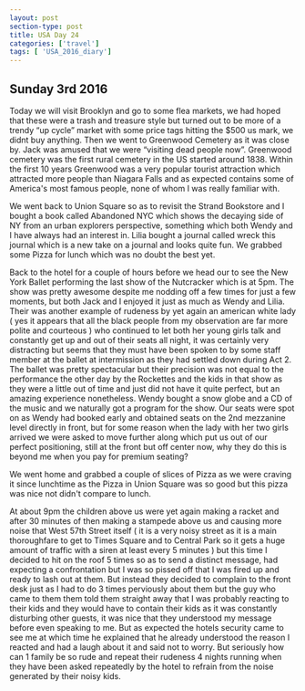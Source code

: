 ```yaml
---
layout: post
section-type: post
title: USA Day 24
categories: ['travel']
tags: [ 'USA_2016_diary']
---
```

## Sunday 3rd 2016
Today we will visit Brooklyn and go to some flea markets, we had hoped that these were a trash and treasure style but turned out to be more of a trendy “up cycle” market with some price tags hitting the $500 us mark, we didnt buy anything. Then we went to Greenwood Cemetery as it was close by. Jack was amused that we were “visiting dead people now”. Greenwood cemetery was the first rural cemetery in the US started around 1838. Within the first 10 years Greenwood was a very popular tourist attraction which attracted more people than Niagara Falls and as expected contains some of America's most famous people, none of whom I was really familiar with.

We went back to Union Square so as to revisit the Strand Bookstore and I bought a book called Abandoned NYC which shows the decaying side of NY from an urban explorers perspective, something which both Wendy and I have always had an interest in. Lilia bought a journal called wreck this journal which is a new take on a journal and looks quite fun.
We grabbed some Pizza for lunch which was no doubt the best yet.

Back to the hotel for a couple of hours before we head our to see the New York Ballet performing the last show of the Nutcracker which is at 5pm.
The show was pretty awesome despite me nodding off a few times for just a few moments, but both Jack and I enjoyed it just as much as Wendy and Lilia. Their was another example of rudeness by yet again an american white lady ( yes it appears that all the black people from my observation are far more polite and courteous ) who continued to let both her young girls talk and constantly get up and out of their seats all night, it was certainly very distracting but seems that they must have been spoken to by some staff member at the ballet at intermission as they had settled down during Act 2. The ballet was pretty spectacular but their precision was not equal to the performance the other day by the Rockettes and the kids in that show as they were a little out of time and just did not have it quite perfect, but an amazing experience nonetheless. Wendy bought a snow globe and a CD of the music and we naturally got a program for the show. Our seats were spot on as Wendy had booked early and obtained seats on the 2nd mezzanine level directly in front, but for some reason when the lady with her two girls arrived we were asked to move further along which put us out of our perfect positioning, still at the front but off center now, why they do this is beyond me when you pay for premium seating?

We went home and grabbed a couple of slices of Pizza as we were craving it since lunchtime as the Pizza in Union Square was so good but this pizza was nice not didn't compare to lunch.

At about 9pm the children above us were yet again making a racket and after 30 minutes of then making a stampede above us and causing more noise that West 57th Street itself ( it is a very noisy street as it is a main thoroughfare to get to Times Square and to Central Park so it gets a huge amount of traffic with a siren at least every 5 minutes ) but this time I decided to hit on the roof 5 times so as to send a distinct message, had expecting a confrontation but I was so pissed off that I was fired up and ready to lash out at them. But instead they decided to complain to the front desk just as I had to do 3 times perviously about them but the guy who came to them them told them straight away that I was probably reacting to their kids and they would have to contain their kids as it was constantly disturbing other guests, it was nice that they understood my message before even speaking to me. But as expected the hotels security came to see me at which time he explained that he already understood the reason I reacted and had a laugh about it and said not to worry. But seriously how can 1 family be so rude and repeat their rudeness 4 nights running when they have been asked repeatedly by the hotel to refrain from the noise generated by their noisy kids.

